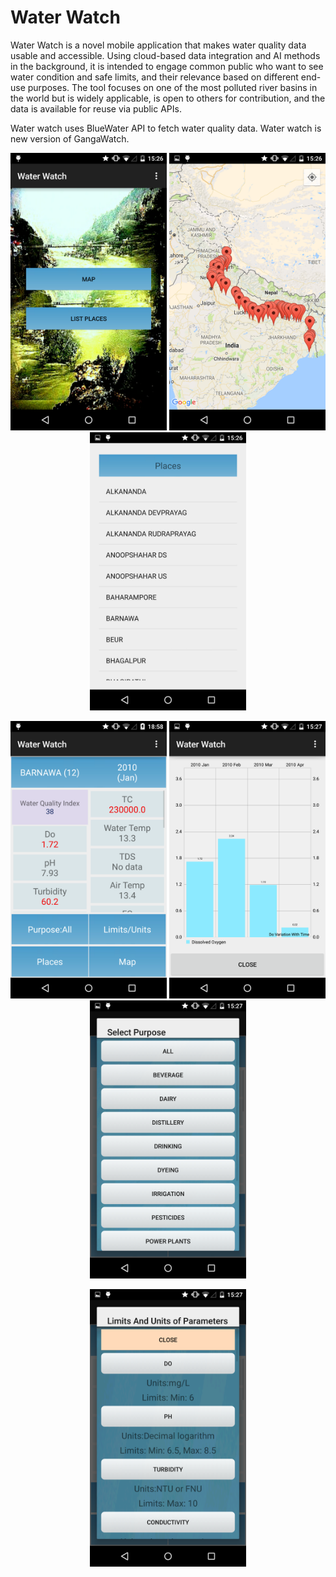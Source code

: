 # Water Watch


Water Watch is a novel mobile application that makes water quality data usable and accessible. Using cloud-based data integration and AI methods in the background, it is intended to engage common  public who want to see water condition and safe limits, and their relevance based on different end-use purposes. The tool focuses on one of the most polluted river basins in the world but is widely applicable, is open to others for contribution, and the data is  available for reuse via public APIs.

Water watch uses BlueWater API to fetch water quality data. Water watch is new version of GangaWatch.

<p align="center">
  <img src="screenshots/1.png" width="250"/>
  <img src="screenshots/2.png" width="250"/>
  <img src="screenshots/3.png" width="250"/>
</p>

<p align="center">
  <img src="screenshots/4.png" width="250"/>
  <img src="screenshots/5.png" width="250"/>
  <img src="screenshots/6.png" width="250"/>
</p>

<p align="center">
  <img src="screenshots/7.png" width="250"/>
</p>

